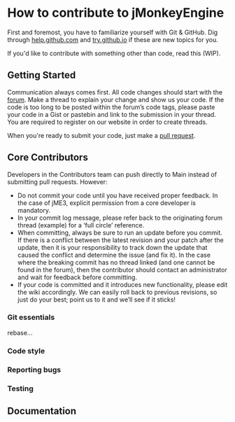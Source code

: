 # How to contribute to jMonkeyEngine

First and foremost, you have to familiarize yourself with Git & GitHub. Dig through 
[help.github.com](https://help.github.com/) and [try.github.io](http://try.github.io/) if these are new topics for you.

If you'd like to contribute with something other than code, read this (WIP).

## Getting Started

Communication always comes first. All code changes should start with the [forum](http://hub.jmonkeyengine.org/forum/). Make a thread to explain your change and show us your code. If the code is too long to be posted within the forum’s code tags, please paste your code in a Gist or pastebin and link to the submission in your thread. You are required to register on our website in order to create threads.

When you're ready to submit your code, just make a [pull request](https://help.github.com/articles/using-pull-requests).

## Core Contributors

Developers in the Contributors team can push directly to Main instead of submitting pull requests. However:
- Do not commit your code until you have received proper feedback. In the case of jME3, explicit permission from a core developer is mandatory.
- In your commit log message, please refer back to the originating forum thread (example) for a ‘full circle’ reference.
- When committing, always be sure to run an update before you commit. If there is a conflict between the latest revision and your patch after the update, then it is your responsibility to track down the update that caused the conflict and determine the issue (and fix it). In the case where the breaking commit has no thread linked (and one cannot be found in the forum), then the contributor should contact an administrator and wait for feedback before committing.
- If your code is committed and it introduces new functionality, please edit the wiki accordingly. We can easily roll back to previous revisions, so just do your best; point us to it and we’ll see if it sticks!

### Git essentials

rebase...

### Code style

### Reporting bugs

### Testing

## Documentation

